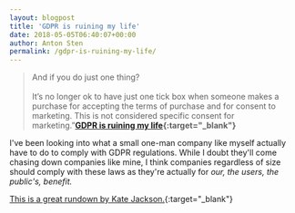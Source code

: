 ```yaml
---
layout: blogpost
title: 'GDPR is ruining my life'
date: 2018-05-05T06:40:07+00:00
author: Anton Sten
permalink: /gdpr-is-ruining-my-life/
---
```


>And if you do just one thing?<br /><br />It’s no longer ok to have just one tick box when someone makes a purchase for accepting the terms of purchase and for consent to marketing. This is not considered specific consent for marketing.”**[GDPR is ruining my life](http://www.tablecrowd.com/blog/2018/05/gdpr-is-ruining-my-life/){:target="_blank"}**

I've been looking into what a small one-man company like myself actually have to do to comply with GDPR regulations. While I doubt they'll come chasing down companies like mine, I think companies regardless of size should comply with these laws as they're actually for _our, the users, the public's, benefit._

[This is a great rundown by Kate Jackson.](http://www.tablecrowd.com/blog/2018/05/gdpr-is-ruining-my-life/){:target="_blank"}